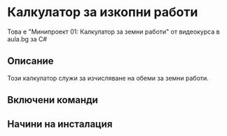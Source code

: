 ﻿# Калкулатор за изкопни работи
Това е "Минипроект 01: Калкулатор за земни работи" от видеокурса в aula.bg за C#

## Описание
Този калкулатор служи за изчисляване на обеми за земни работи.

## Включени команди

## Начини на инсталация



